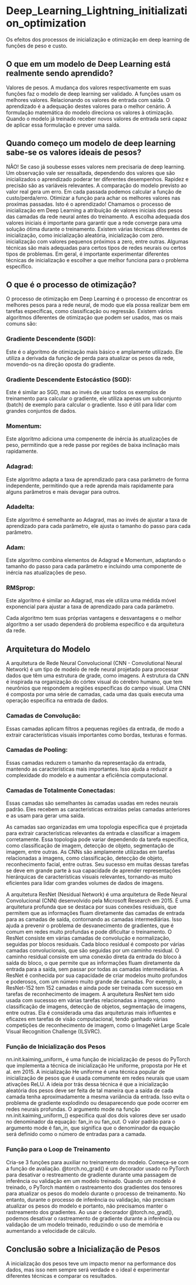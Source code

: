 # Deep_Learning_Lightning_initialization_optimization
Os efeitos dos processos de inicialização e otimização em deep learning de funções de peso e custo.

## O que em um modelo de Deep Learning está realmente sendo aprendido?

  Valores de pesos. A mudança dos valores respectivamente em suas funções faz o modelo de deep learning ser validado. A funções usam os melhores valores. Relacionando os valores de entrada com saída. O aprendizado é a adequação destes valores para o melhor cenário. A formulação matemática do modelo direciona os valores à otimização. Quando o modelo já treinado receber novos valores de entrada será capaz de aplicar essa formulação e prever uma saída.

## Quando começo um modelo de deep learning sabe-se os valores ideais de pesos?

  NÃO! Se caso já soubesse esses valores nem precisaria de deep learning. Um observação vale ser ressaltada, dependendo dos valores que são inicializados o aprendizado poderar ter diferentes desempenhos. Rapidez e precisão são as variáveis relevantes. A comparação do modelo previsto ao valor real gera um erro. Em cada passada podemos calcular a função de custo/perda/erro. Otimizar a função para achar os melhores valores nas proxímas passadas. Isto é o aprendizado!
  Chamamos o processo de inicialização em Deep Learning a atribuíção de valores iniciais dos pesos das camadas da rede neural antes do treinamento. A escolha adequada dos valores iniciais é importante para garantir que a rede converge para uma solução ótima durante o treinamento. Existem várias técnicas diferentes de inicialização, como inicialização aleatória, inicialização com zero. inicialização com valores pequenos próximos a zero, entre outras. Algumas técnicas são mais adequadas para certos tipos de redes neurais ou certos tipos de problemas. Em geral, é importante experimentar diferentes técnicas de inicialização e escolher a que melhor funciona para o problema específico.

## O que é o processo de otimização?

  O processo de otimização em Deep Learning é o processo de encontrar os melhores pesos para a rede neural, de modo que ela possa realizar bem em tarefas específicas, como classificação ou regressão. Existem vários algoritmos diferentes de otimização que podem ser usados, mas os mais comuns são: 

  ### Gradiente Descendente (SGD): 
  Este é o algoritmo de otimização mais básico e amplamente utilizado. Ele utiliza a derivada da função de perda para atualizar os pesos da rede, movendo-os na direção oposta do gradiente.

  ### Gradiente Descendente Estocástico (SGD):
  Este é similar ao SGD, mas ao invés de usar todos os exemplos de treinamento para calcular o gradiente, ele utiliza apenas um subconjunto (batch) de exemplo para calcular o gradiente. Isso é útil para lidar com grandes conjuntos de dados.

  ### Momentum:
  Este algoritmo adiciona uma compenente de inércia às atualizações de peso, permitindo que a rede passe por regiões de baixa inclinação mais rapidamente.

  ### Adagrad:
  Este algoritmo adapta a taxa de aprendizado para casa parâmetro de forma independente, permitindo que a rede aprenda mais rapidamente para alguns parâmetros e mais devagar para outros.

  ### Adadelta:
  Este algoritmo é semelhante ao Adagrad, mas ao invés de ajustar a taxa de aprendizado para cada parâmetro, ele ajusta o tamanho do passo para cada parâmetro.

  ### Adam:
  Este algoritmo combina elementos de Adagrad e Momentum, adaptando o tamanho do passo para cada parâmetro e incluindo uma componente de inércia nas atualizações de peso.

  ### RMSprop:
  Este algoritmo é similar ao Adagrad, mas ele utiliza uma médida móvel exponencial para ajustar a taxa de aprendizado para cada parâmetro.

  Cada algoritmo tem suas próprias vantagens e desvantagens e o melhor algoritmo a ser usado dependerá do problema específico e da arquitetura da rede.

## Arquitetura do Modelo

  A arquitetura de Rede Neural Convolucional (CNN - Convolutional Neural Network) é um tipo de modelo de rede neural projetado para processar dados que têm uma estrutura de grade, como imagens. A estrutura da CNN é inspirada na organização do córtex visual do cérebro humano, que tem neurônios que respondem a regiões específicas do campo visual. Uma CNN é composta por uma série de camadas, cada uma das quais executa uma operação específica na entrada de dados.
  ### Camadas de Convolução:
  Essas camadas aplicam filtros a pequenas regiões da entrada, de modo a extrair características visuais importantes como bordas, texturas e formas.
  ### Camadas de Pooling:
  Essas camadas reduzem o tamanho da representação da entrada, mantendo as características mais importantes. Isso ajuda a reduzir a complexidade do modelo e a aumentar a eficiência computacional.
  ### Camadas de Totalmente Conectadas:
  Essas camadas são semelhantes às camadas usadas em redes neurais padrão. Eles recebem as caracteristicas extraídas pelas camadas anteriores e as usam para gerar uma saída.

  As camadas sao organizadas em uma topologia específica que é projetada para extrair características relevantes da entrada e classificar a imagem corretamente. Essa topologia pode variar dependendo da tarefa específica, como classificação de imagem, detecção de objeto, segmentação de imagem, entre outras. As CNNs são amplamente utilizadas em tarefas relacionadas a imagens, como classificação, detecção de objeto, reconhecimento facial, entre outras. Seu sucesso em muitas dessas tarefas se deve em grande parte à sua capacidade de aprender representações hierárquicas de características visuais relevantes, tornando-as muito eficientes para lidar com grandes volumes de dados de imagens.

  A arquitetura ResNet (Nesidual Network) é uma arquitetura de Rede Neural Convolucional (CNN) desenvolvido pela Microsoft Research em 2015. É uma arquitetura profunda que se destaca por suas conexões residuais, que permitem que as informações fluam diretamente das camadas de entrada para as camadas de saída, contornando as camadas intermediárias. Isso ajuda a prevenir o problema de desvanecimento de gradientes, que é comum em redes muito profundas e pode dificultar o treinamento. O ResNet consiste em várias camadas de convolução e normalização, seguidas por blocos residuais. Cada bloco residual é composto por várias camadas convolucionais, que são seguidas por um caminho residual. O caminho residual consiste em uma conexão direta da entrada do bloco à saída do bloco, o que permite que as informações fluam diretamente da entrada para a saída, sem passar por todas as camadas intermediárias. A ResNet é conhecida por sua capacidade de criar modelos muito profundos e poderosos, com um número muito grande de camadas. Por exemplo, a ResNet-152 tem 152 camadas e ainda pode ser treinada com sucesso em tarefas de reconhecimento de imagem. A arquitetura ResNet tem sido usada com sucessso em várias tarefas relacionadas a imagens, como classificação de imagens, detecção de objetos, segmentação de imagens, entre outras. Ela é considerada uma das arquiteturas mais influentes e eficazes em tarefas de visão computacional, tendo ganhado várias competições de reconhecimento de imagem, como o ImageNet Large Scale Visual Recognition Challenge (ILSVRC).

### Função de Inicialização dos Pesos
  nn.init.kaiming_uniform_ é uma função de inicialização de pesos do PyTorch que implementa a técnica de inicialização He uniforme, proposta por He et al. em 2015. A inicialização He uniforme é uma técnica popular de inicialização de pesos que é usada comumente em redes neurais que usam ativações ReLU. A ideia por trás dessa técnica é que a inicialização aleatória dos pesos deve ser feita de tal maneira que a saída de cada camada tenha aproximadamente a mesma variância da entrada. Isso evita o problema de gradiente explodindo ou desaparecendo que pode ocorrer em redes neurais profundas. O argumento mode na função nn.init.kaiming_uniform_() especifica qual dos dois valores deve ser usado no denominador da equação: fan_in ou fan_out. O valor padrão para o argumento mode é fan_in, que significa que o denominador da equação será definido como o número de entradas para a camada.

### Função para o Loop de Treinamento
Cria-se 3 funções para auxiliar no treinamento do modelo. Começa-se com a função de avaliação.
@torch.no_grad() é um decorador usado no PyTorch para desativar o restreamento de gradiente durante uma passagem de inferência ou validação em um modelo treinado. Quando um modelo é treinado, o PyTorch mantém o rastreamento dos gradientes dos tensores para atualizar os pesos do modelo durante o processo de treinamento. No entanto, durante o processo de inferência ou validação, não precisam atualizar os pesos do modelo e portanto, não precisamos manter o rastreamento dos gradientes. Ao usar o decorador @torch.no_grad(), podemos desativar o rastreamento de gradiente durante a inferência ou validação de um modelo treinado, reduzindo o uso de memória e aumentando a velocidade de cálculo.

## Conclusão sobre a Inicialização de Pesos
  A inicialização dos pesos teve um impacto menor na performance dos dados, mas isso nem sempre será verdade e o ideal é experimentar diferentes técnicas e comparar os resultados.
